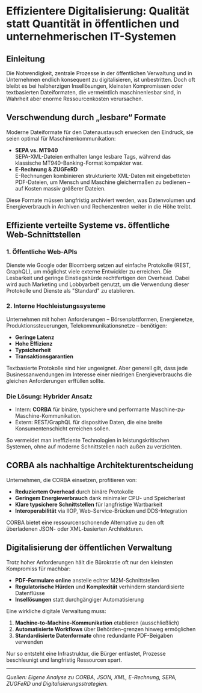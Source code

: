 # Effizientere Digitalisierung: Qualität statt Quantität in öffentlichen und unternehmerischen IT-Systemen

## Einleitung

Die Notwendigkeit, zentrale Prozesse in der öffentlichen Verwaltung und in Unternehmen endlich konsequent zu 
digitalisieren, ist unbestritten. Doch oft bleibt es bei halbherzigen Insellösungen, kleinsten Kompromissen oder 
textbasierten Dateiformaten, die vermeintlich maschinenlesbar sind, in Wahrheit aber enorme Ressourcenkosten 
verursachen.

## Verschwendung durch „lesbare“ Formate

Moderne Dateiformate für den Datenaustausch erwecken den Eindruck, sie seien optimal für Maschinenkommunikation:

- **SEPA vs. MT940**  
  SEPA-XML-Dateien enthalten lange lesbare Tags, während das klassische MT940-Banking-Format kompakter war.  
- **E-Rechnung & ZUGFeRD**  
  E-Rechnungen kombinieren strukturierte XML-Daten mit eingebetteten PDF-Dateien, um Mensch und Maschine gleichermaßen zu bedienen – 
  auf Kosten massiv größerer Dateien.

Diese Formate müssen langfristig archiviert werden, was Datenvolumen und Energieverbrauch in Archiven und Rechenzentren 
weiter in die Höhe treibt.

## Effiziente verteilte Systeme vs. öffentliche Web‑Schnittstellen
### 1. Öffentliche Web-APIs

Dienste wie Google oder Bloomberg setzen auf einfache Protokolle (REST, GraphQL), um möglichst viele externe Entwickler zu erreichen. 
Die Lesbarkeit und geringe Einstiegshürde rechtfertigen den Overhead. Dabei wird auch Marketing und Lobbyarbeit genutzt, um die 
Verwendung dieser Protokolle und Dienste als "Standard" zu etablieren.

### 2. Interne Hochleistungssysteme

Unternehmen mit hohen Anforderungen – Börsenplattformen, Energienetze, Produktionssteuerungen, Telekommunikationsnetze – benötigen:
- **Geringe Latenz**  
- **Hohe Effizienz**  
- **Typsicherheit**  
- **Transaktionsgarantien**

Textbasierte Protokolle sind hier ungeeignet. Aber generell gilt, dass jede Businessanwendungen im Interesse einer niedrigen 
Energieverbrauchs die gleichen Anforderungen erffüllen sollte.

### Die Lösung: Hybrider Ansatz

- Intern: **CORBA** für binäre, typsichere und performante Maschine-zu-Maschine-Kommunikation.  
- Extern: REST/GraphQL für dispositive Daten, die eine breite Konsumentenschicht erreichen sollen.  

So vermeidet man ineffiziente Technologien in leistungskritischen Systemen, ohne auf moderne Schnittstellen nach außen zu verzichten.

## CORBA als nachhaltige Architekturentscheidung

Unternehmen, die CORBA einsetzen, profitieren von:

- **Reduziertem Overhead** durch binäre Protokolle  
- **Geringem Energieverbrauch** dank minimaler CPU- und Speicherlast  
- **Klare typsichere Schnittstellen** für langfristige Wartbarkeit  
- **Interoperabilität** via IIOP, Web-Service-Brücken und DDS-Integration  

CORBA bietet eine ressourcenschonende Alternative zu den oft überladenen JSON- oder XML-basierten Architekturen.

## Digitalisierung der öffentlichen Verwaltung

Trotz hoher Anforderungen hält die Bürokratie oft nur den kleinsten Kompromiss für machbar:

- **PDF-Formulare online** anstelle echter M2M-Schnittstellen  
- **Regulatorische Hürden** und **Komplexität** verhindern standardisierte Datenflüsse  
- **Insellösungen** statt durchgängiger Automatisierung  

Eine wirkliche digitale Verwaltung muss:

1. **Machine-to-Machine-Kommunikation** etablieren (ausschließlich)
2. **Automatisierte Workflows** über Behörden-grenzen hinweg ermöglichen  
3. **Standardisierte Datenformate** ohne redundante PDF-Beigaben verwenden  

Nur so entsteht eine Infrastruktur, die Bürger entlastet, Prozesse beschleunigt und langfristig Ressourcen spart.

---

*Quellen: Eigene Analyse zu CORBA, JSON, XML, E-Rechnung, SEPA, ZUGFeRD und Digitalisierungsstrategien.*